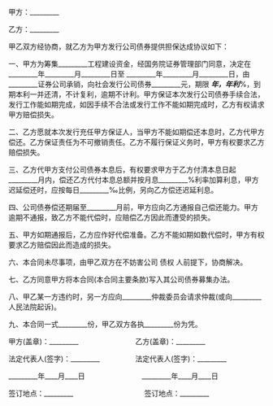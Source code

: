 
 


甲方：_________


乙方：_________


甲乙双方经协商，就乙方为甲方发行公司债券提供担保达成协议如下：


一、甲方为筹集_________工程建设资金，经国务院证券管理部门同意，决定在_________年_________月_________日至 _________年_________月_________日，由_________证券公司承销，向社会发行公司债券_________元，期限 _________年，年利_________%，到期本利一并还清，不计复利，逾期不计利。甲方保证本次发行公司债券手续合法，发行工作能如期完成，如因手续不合法或发行工作不能如期完成时，乙方有权请求甲方赔偿损失。


二、乙方愿就本次发行充任甲方保证人，当甲方不能如期偿还本息时，乙方代甲方偿还。乙方保证责任为不可撤销责任。乙方不履行保证义务时，甲方有权要求乙方赔偿损失。


三、乙方代甲方支付公司债券本息后，有权要求甲方于乙方付清本息日起_________月内，偿还乙方代付本息总额并按月息_________%利率加算利息，甲方迟延偿还时，应按每日_________‰比例，另向乙方偿还迟延利息。


四、公司债券偿还期届至_________月前，甲方应向乙方通报自己偿还能力。甲方逾期不通报，致乙方不能代偿时，应赔偿乙方因此而遭受的损失。


五、甲方如期通报后，乙方应作好代偿准备。乙方不能如期如数代偿时，甲方有权要求乙方赔偿因此而造成的损失。


六、本合同未尽事项，由甲乙双方在不妨害公司
债权
人前提下，协商解决。


七、乙方同意甲方将本合同(本合同主要条款)写入其公司债券募集办法。


八、甲乙某一方违约时，另一方应向_________仲裁委员会请求仲裁(或向_________人民法院起诉)。


九、本合同一式_________份，甲乙双方各执_________份为凭。


甲方(盖章)：_________　　　　　　　　乙方(盖章)：_________


法定代表人(签字)：_________　　　　　法定代表人(签字)：_________


_________年____月____日　　　　　　　　_________年____月____日


签订地点：_________　　　　　　　　　　签订地点：_________
 


 

 
 
 
 
 
  


  
 

  


  


  
 
 
 
 

